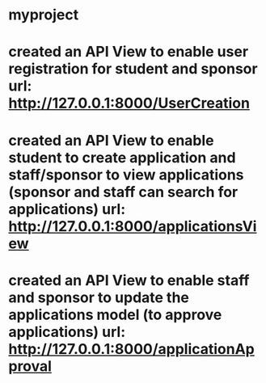 # myproject

# created an API View to enable user registration for student and sponsor url: http://127.0.0.1:8000/UserCreation

# created an API View to enable student to create application and staff/sponsor to view applications (sponsor and staff can search for applications) url: http://127.0.0.1:8000/applicationsView

# created an API View to enable staff and sponsor to update the applications model (to approve applications) url: http://127.0.0.1:8000/applicationApproval
